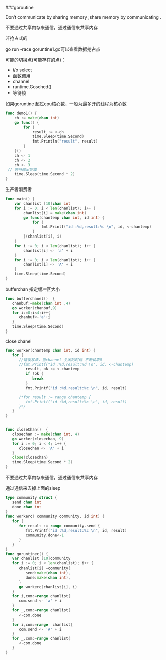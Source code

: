 ###goroutine

Don‘t communicate by sharing memory ;share memory by communicating .

不要通过共享内存来通信，通过通信来共享内存



非抢占式的

go run -race goruntine1.go可以查看数据抢占点

可能的切换点(可能存在的点)：

- i/o  select
- 函数调用
- channel
- runtime.Gosched()
- 等待锁

如果goruntine 超过cpu核心数，一般为最多开的线程为核心数

```go
func demo1() {
	ch := make(chan int)
	go func() {
		for {
			result := <-ch
			time.Sleep(time.Second)
			fmt.Println("result", result)
		}
	}()
	ch <- 1
	ch <- 2
	ch <- 3
 // 等待输出完成
	time.Sleep(time.Second * 2)
}
```

生产者消费者

```go
func main() {
	var chanlist [10]chan int
	for i := 0; i < len(chanlist); i++ {
		chanlist[i] = make(chan int)
		go func(chantemp chan int, id int) {
			for {
				fmt.Printf("id :%d,result:%c \n", id, <-chantemp)
			}
		}(chanlist[i], i)
	}
	for i := 0; i < len(chanlist); i++ {
		chanlist[i] <- 'a' + i
	}
	for i := 0; i < len(chanlist); i++ {
		chanlist[i] <- 'A' + i
	}
	time.Sleep(time.Second)
}
```

bufferchan 指定缓冲区大小

```go
func bufferchanel()  {
   chanbuf:=make(chan int ,4)
   go worker(chanbuf,9)
   for i:=0;i<4;i++{
      chanbuf<-'a'+i
   }
   time.Sleep(time.Second)
}
```

close chanel

```go
func worker(chantemp chan int, id int) {
   for {
      //错误写法，当channel 关闭的时候 不断读取0 
      //fmt.Printf("id :%d,result:%d \n", id, <-chantemp)
         result, ok := <-chantemp
         if !ok {
            break
         }
         fmt.Printf("id :%d,result:%c \n", id, result)

      /*for result := range chantemp {
         fmt.Printf("id :%d,result:%c \n", id, result)
      }*/
   }
}


func closeChan()  {
   closechan := make(chan int, 4)
   go worker(closechan, 9)
   for i := 0; i < 4; i++ {
      closechan <- 'A' + i
   }
   close(closechan)
   time.Sleep(time.Second * 2)
}
```

不要通过共享内存来通信，通过通信来共享内存 

通过通信来去掉上面的sleep

```go
type community struct {
   send chan int
   done chan int
}
func workerc( community community, id int) {
   for {
      for result := range community.send {
         fmt.Printf("id :%d,result:%c \n", id, result)
         community.done<-1
      }
   }
}
func goruntinec() {
   var chanlist [10]community
   for i := 0; i < len(chanlist); i++ {
      chanlist[i] =community{
         send:make(chan int),
         done:make(chan int),
      }
      go workerc(chanlist[i], i)
   }
   for i,com:=range chanlist{
      com.send <- 'a' + i
   }
   for _,com:=range chanlist{
      <-com.done
   }
   for i,com:=range  chanlist{
      com.send <- 'A' + i
   }
   for _,com:=range chanlist{
      <-com.done
   }
}
```












